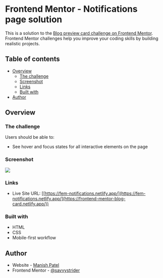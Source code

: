 # Frontend Mentor - Notifications page solution

This is a solution to the [Blog preview card challenge on Frontend Mentor](https://www.frontendmentor.io/challenges/blog-preview-card-ckPaj01IcS). Frontend Mentor challenges help you improve your coding skills by building realistic projects.

## Table of contents

- [Overview](#overview)
  - [The challenge](#the-challenge)
  - [Screenshot](#screenshot)
  - [Links](#links)
  - [Built with](#built-with)
- [Author](#author)

## Overview

### The challenge

Users should be able to:

- See hover and focus states for all interactive elements on the page

### Screenshot

![](https://res.cloudinary.com/dz209s6jk/image/upload/f_auto,q_auto,w_700/Challenges/kaiwxzdh90xhbdwsstvl.jpg)

### Links

- Live Site URL: [[https://fem-notifications.netlify.app/](https://fem-notifications.netlify.app/](https://frontend-mentor-blog-card.netlify.app/))

### Built with

- HTML
- CSS
- Mobile-first workflow

## Author

- Website - [Manish Patel](https://manishpatel.tech)
- Frontend Mentor - [@savvystrider](https://www.frontendmentor.io/profile/savvystrider)
